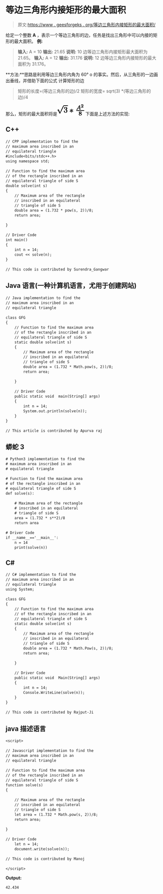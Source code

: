 # 等边三角形内接矩形的最大面积

> 原文:[https://www . geesforgeks . org/等边三角形内接矩形的最大面积/](https://www.geeksforgeeks.org/maximum-area-of-rectangle-inscribed-in-an-equilateral-triangle/)

给定一个整数 **A** ，表示一个等边三角形的边，任务是找出三角形中可以内接的矩形的最大面积。
**例:**

> **输入:** A = 10
> **输出:** 21.65
> **说明:**
> 10 边等边三角形内接矩形最大面积为 21.65。
> **输入:** A = 12
> **输出:** 31.176
> **说明:**
> 12 边等边三角形内接矩形的最大面积为 31.176。

**方法:**思路是利用等边三角形内角为 60° o 的事实。然后，从三角形的一边画出垂线，并借助下面的公式
计算矩形的边

> 矩形的长度=(等边三角形的边)/2
> 矩形的宽度= sqrt(3) *(等边三角形的边)/4

那么，矩形的最大面积将是![\sqrt 3 * \frac {A^2}{8}  ](img/2e4e624b22c26e8c0a2432cdfee94c6e.png "Rendered by QuickLaTeX.com")
下面是上述方法的实现:

## C++

```
// CPP implementation to find the
// maximum area inscribed in an
// equilateral triangle
#include<bits/stdc++.h>
using namespace std;

// Function to find the maximum area
// of the rectangle inscribed in an
// equilateral triangle of side S
double solve(int s)
{
    // Maximum area of the rectangle
    // inscribed in an equilateral
    // triangle of side S
    double area = (1.732 * pow(s, 2))/8;
    return area;

}

// Driver Code
int main()
{
    int n = 14;
    cout << solve(n);
}

// This code is contributed by Surendra_Gangwar
```

## Java 语言(一种计算机语言，尤用于创建网站)

```
// Java implementation to find the
// maximum area inscribed in an
// equilateral triangle

class GFG
{
    // Function to find the maximum area
    // of the rectangle inscribed in an
    // equilateral triangle of side S
    static double solve(int s)
    {
        // Maximum area of the rectangle
        // inscribed in an equilateral
        // triangle of side S
        double area = (1.732 * Math.pow(s, 2))/8;
        return area;

    }

    // Driver Code
    public static void  main(String[] args)
    {
        int n = 14;
        System.out.println(solve(n));
    }
}

// This article is contributed by Apurva raj
```

## 蟒蛇 3

```
# Python3 implementation to find the
# maximum area inscribed in an
# equilateral triangle

# Function to find the maximum area
# of the rectangle inscribed in an
# equilateral triangle of side S
def solve(s):

    # Maximum area of the rectangle
    # inscribed in an equilateral
    # triangle of side S
    area = (1.732 * s**2)/8
    return area

# Driver Code
if __name__=='__main__':
    n = 14
    print(solve(n))
```

## C#

```
// C# implementation to find the
// maximum area inscribed in an
// equilateral triangle
using System;

class GFG
{
    // Function to find the maximum area
    // of the rectangle inscribed in an
    // equilateral triangle of side S
    static double solve(int s)
    {
        // Maximum area of the rectangle
        // inscribed in an equilateral
        // triangle of side S
        double area = (1.732 * Math.Pow(s, 2))/8;
        return area;

    }

    // Driver Code
    public static void  Main(String[] args)
    {
        int n = 14;
        Console.WriteLine(solve(n));
    }
}

// This code is contributed by Rajput-Ji
```

## java 描述语言

```
<script>

// Javascript implementation to find the
// maximum area inscribed in an
// equilateral triangle

// Function to find the maximum area
// of the rectangle inscribed in an
// equilateral triangle of side S
function solve(s)
{

    // Maximum area of the rectangle
    // inscribed in an equilateral
    // triangle of side S
    let area = (1.732 * Math.pow(s, 2))/8;
    return area;

}

// Driver Code
    let n = 14;
    document.write(solve(n));

// This code is contributed by Manoj

</script>
```

**Output:** 

```
42.434
```